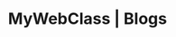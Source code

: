 ---
title: "MyWebClass | Blogs"
meta_title: "MyWebClass | Blogs"
description: "The MyWebClass blog is your go-to resource for news, insights, and tips on AI education and agile and lean learning. Our team of experts covers the latest trends, techniques, and best practices in these fields, providing you with valuable information and practical advice. Whether you're a student, professional, or educator, our blog has something for everyone interested in staying ahead of the curve in AI education and learning methodologies. Join us and learn how to apply cutting-edge technologies and strategies to achieve your learning goals!"
ogTitle: "MyWebClass | Blogs"
draft: false
---
